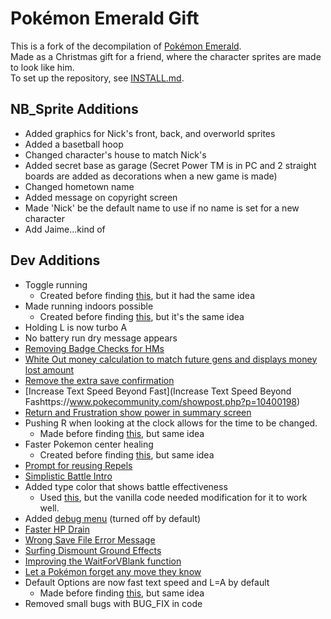 # Pokémon Emerald Gift

This is a fork of the decompilation of [Pokémon Emerald](https://github.com/pret/pokeemerald).  
Made as a Christmas gift for a friend, where the character sprites are made to look like him.  
To set up the repository, see [INSTALL.md](INSTALL.md).

## NB_Sprite Additions
- Added graphics for Nick's front, back, and overworld sprites
- Added a basetball hoop
- Changed character's house to match Nick's
- Added secret base as garage (Secret Power TM is in PC and 2 straight boards are added as decorations when a new game is made)
- Changed hometown name
- Added message on copyright screen
- Made 'Nick' be the default name to use if no name is set for a new character
- Add Jaime...kind of

## Dev Additions
- Toggle running
  - Created before finding [this](https://www.pokecommunity.com/showpost.php?p=10161076&postcount=72), but it had the same idea
- Made running indoors possible 
  - Created before finding [this](https://github.com/pret/pokeemerald/wiki/Allow-running-indoors), but it's the same idea
- Holding L is now turbo A
- No battery run dry message appears
- [Removing Badge Checks for HMs](https://www.pokecommunity.com/showpost.php?p=10036664)
- [White Out money calculation to match future gens and displays money lost amount](https://github.com/pret/pokeemerald/wiki/Better-White-Out-Money-Calculation)
- [Remove the extra save confirmation](https://github.com/pret/pokeemerald/wiki/Remove-the-extra-save-confirmation)
- [Increase Text Speed Beyond Fast](Increase Text Speed Beyond Fashttps://www.pokecommunity.com/showpost.php?p=10400198)
- [Return and Frustration show power in summary screen](https://www.pokecommunity.com/showpost.php?p=10575976&postcount=420)
- Pushing R when looking at the clock allows for the time to be changed.
  - Made before finding [this](https://www.pokecommunity.com/showpost.php?p=10481737), but same idea
- Faster Pokemon center healing
  - Created before finding [this](https://github.com/pret/pokeemerald/wiki/Speedy-Nurse-Joy), but same idea
- [Prompt for reusing Repels](https://github.com/pret/pokeemerald/wiki/Prompt-for-reusing-Repels)
- [Simplistic Battle Intro](https://www.pokecommunity.com/showpost.php?p=10473117)
- Added type color that shows battle effectiveness 
  - Used [this](https://www.pokecommunity.com/showpost.php?p=10167016&postcount=83), but the vanilla code needed modification for it to work well.
- Added [debug menu]((https://www.pokecommunity.com/showpost.php?p=10220970&postcount=175)) (turned off by default)
- [Faster HP Drain](https://github.com/pret/pokeemerald/wiki/Faster-HP-Drain)
- [Wrong Save File Error Message](https://www.pokecommunity.com/showpost.php?p=10449518)
- [Surfing Dismount Ground Effects](https://github.com/pret/pokeemerald/wiki/Surfing-Dismount-Ground-Effects)
- [Improving the WaitForVBlank function](https://github.com/pret/pokeemerald/wiki/Improving-the-WaitForVBlank-function)
- [Let a Pokémon forget any move they know](https://www.pokecommunity.com/showpost.php?p=10182839&postcount=119)
- Default Options are now fast text speed and L=A by default
  - Made before finding [this](https://www.pokecommunity.com/showpost.php?p=9967853&postcount=5), but same idea
- Removed small bugs with BUG_FIX in code
